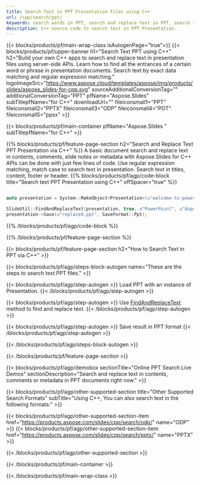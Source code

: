 ```yaml
---
title: Search Text in PPT Presentation Files using C++
url: /cpp/search/ppt/
keywords: search words in PPT, search and replace text in PPT, search text PPT Presentation
description: C++ source code to search text in PPT Presentation.
---
```


{{< blocks/products/pf/main-wrap-class isAutogenPage="true">}}
{{< blocks/products/pf/upper-banner h1="Search Text PPT using C++" h2="Build your own C++ apps to search and replace text in presentation files using server-side APIs. Learn how to find all the entrances of a certain word or phrase in presentation documents. Search text by exact data matching and regular expression matching." logoImageSrc="https://www.aspose.cloud/templates/aspose/img/products/slides/aspose_slides-for-cpp.svg" sourceAdditionalConversionTag="" additionalConversionTag="PPT" pfName="Aspose.Slides" subTitlepfName="for C++" downloadUrl="" fileiconsmall1="PPT" fileiconsmall2="PPTX" fileiconsmall3="ODP" fileiconsmall4="POT" fileiconsmall5="ppsx" >}}

{{< blocks/products/pf/main-container pfName="Aspose.Slides " subTitlepfName="for C++" >}}

{{% blocks/products/pf/feature-page-section  h2="Search and Replace Text PPT Presentation via C++" %}}
A basic document search and replace text in contents, comments, slide notes or metadata with Aspose.Slides for C++ APIs can be done with just few lines of code. Use regular expression matching, match case to search text in presentation. Search text in titles, content, footer or header.
{{% blocks/products/pf/agp/code-block title="Search text PPT Presentation using C++" offSpacer="true" %}}

```cpp

auto presentation = System::MakeObject<Presentation>(u"welcome-to-powerpoint.ppt");

SlideUtil::FindAndReplaceText(presentation, true, u"PowerPoint", u"Aspose.Slides", nullptr);
presentation->Save(u"replaced.ppt", SaveFormat::Ppt);	
```

{{% /blocks/products/pf/agp/code-block %}}

{{% /blocks/products/pf/feature-page-section %}}

{{< blocks/products/pf/feature-page-section  h2="How to Search Text in PPT via C++" >}}

{{< blocks/products/pf/agp/steps-block-autogen name="These are the steps to search text PPT files." >}}

{{< blocks/products/pf/agp/step-autogen >}}
Load PPT with an instance of Presentation.
{{< /blocks/products/pf/agp/step-autogen >}}

{{< blocks/products/pf/agp/step-autogen >}}
Use [FindAndReplaceText](https://reference.aspose.com/slides/cpp/aspose.slides.util/slideutil/findandreplacetext/) method to find and replace text.
{{< /blocks/products/pf/agp/step-autogen >}}

{{< blocks/products/pf/agp/step-autogen >}}
Save result in PPT format
{{< /blocks/products/pf/agp/step-autogen >}}

{{< /blocks/products/pf/agp/steps-block-autogen >}}

{{< /blocks/products/pf/feature-page-section >}}

{{< blocks/products/pf/agp/demobox sectionTitle="Online PPT Search Live Demos" sectionDescription="Search and replace text in contents, comments or metadata in PPT documents right now." >}}

{{< blocks/products/pf/agp/other-supported-section title="Other Supported Search Formats" subTitle="Using C++, You can also search text in the following formats:" >}}

{{< blocks/products/pf/agp/other-supported-section-item href="https://products.aspose.com/slides/cpp/search/odp/" name="ODP" >}}
{{< blocks/products/pf/agp/other-supported-section-item href="https://products.aspose.com/slides/cpp/search/pptx/" name="PPTX" >}}


{{< /blocks/products/pf/agp/other-supported-section >}}

{{< /blocks/products/pf/main-container >}}
    
{{< /blocks/products/pf/main-wrap-class >}}